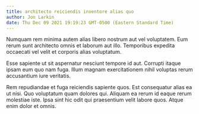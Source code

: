 ```yaml
---
title: architecto reiciendis inventore alias quo
author: Jon Larkin
date: Thu Dec 09 2021 19:19:23 GMT-0500 (Eastern Standard Time)
---
```

Numquam rem minima autem alias libero nostrum aut vel voluptatem. Eum rerum sunt architecto omnis et laborum aut illo. Temporibus expedita occaecati vel velit et corporis alias voluptatum.

 Esse sapiente ut sit aspernatur nesciunt tempore id aut. Corrupti itaque ipsam eum quo nam fuga. Illum magnam exercitationem nihil voluptas rerum accusantium iure veritatis.

 Rem repudiandae et fuga reiciendis sapiente quos. Est consequatur alias ea ut nisi. Quo voluptatum quam dolores qui. Aliquam ea rerum id eaque rerum molestiae iste. Ipsa sint hic odit qui praesentium velit labore quos. Atque enim dolor et omnis.
